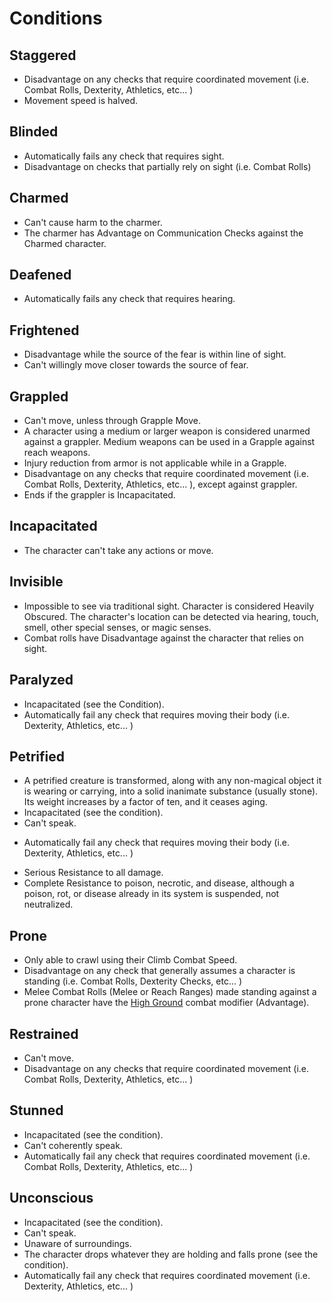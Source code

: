 # Conditions

## Staggered

- Disadvantage on any checks that require coordinated movement (i.e. Combat Rolls, Dexterity, Athletics, etc... )
- Movement speed is halved.

## Blinded

- Automatically fails any check that requires sight.
- Disadvantage on checks that partially rely on sight (i.e. Combat Rolls)

## Charmed

- Can't cause harm to the charmer.
- The charmer has Advantage on Communication Checks against the Charmed character.

## Deafened

- Automatically fails any check that requires hearing.

## Frightened

- Disadvantage while the source of the fear is within line of sight.
- Can't willingly move closer towards the source of fear.

## Grappled

- Can't move, unless through Grapple Move.
- A character using a medium or larger weapon is considered unarmed against a grappler. Medium weapons can be used in a Grapple against reach weapons.
- Injury reduction from armor is not applicable while in a Grapple.
- Disadvantage on any checks that require coordinated movement (i.e. Combat Rolls, Dexterity, Athletics, etc... ), except against grappler.
- Ends if the grappler is Incapacitated.

## Incapacitated

- The character can't take any actions or move.

## Invisible

- Impossible to see via traditional sight. Character is considered Heavily Obscured. The character's location can be detected via hearing, touch, smell, other special senses, or magic senses.
- Combat rolls have Disadvantage against the character that relies on sight.

## Paralyzed

- Incapacitated (see the Condition).
- Automatically fail any check that requires moving their body (i.e. Dexterity, Athletics,  etc... )

## Petrified

* A petrified creature is transformed, along with any non-magical object it is wearing or carrying, into a solid inanimate substance (usually stone). Its weight increases by a factor of ten, and it ceases aging.
* Incapacitated (see the condition).
* Can't speak.
- Automatically fail any check that requires moving their body (i.e. Dexterity, Athletics,  etc... )
* Serious Resistance to all damage.
* Complete Resistance to poison, necrotic, and disease, although a poison, rot, or disease already in its system is suspended, not neutralized.

## Prone

- Only able to crawl using their Climb Combat Speed.
- Disadvantage on any check that generally assumes a character is standing (i.e. Combat Rolls, Dexterity Checks, etc... )
- Melee Combat Rolls (Melee or Reach Ranges) made standing against a prone character have the [High Ground](./CombatModifiers.md#high-ground-advantage) combat modifier (Advantage).

## Restrained

- Can't move.
- Disadvantage on any checks that require coordinated movement (i.e. Combat Rolls, Dexterity, Athletics,  etc... )

## Stunned

* Incapacitated (see the condition).
* Can't coherently speak.
* Automatically fail any check that requires coordinated movement (i.e. Combat Rolls, Dexterity, Athletics,  etc... )

## Unconscious

- Incapacitated (see the condition).
- Can't speak.
- Unaware of surroundings.
- The character drops whatever they are holding and falls prone (see the condition).
- Automatically fail any check that requires coordinated movement (i.e. Dexterity, Athletics,  etc... )
